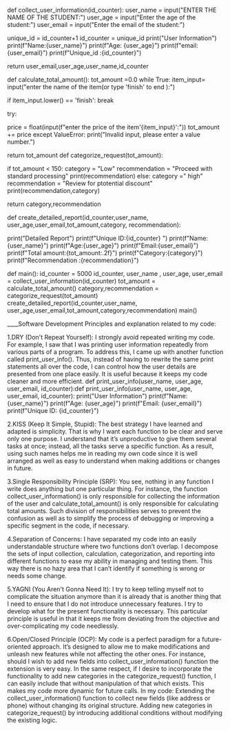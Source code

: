 def collect_user_information(id_counter):
    user_name = input("ENTER THE NAME OF THE STUDENT:")
    user_age = input("Enter the age of the student:")
    user_email = input("Enter the email of the student:")

  unique_id = id_counter+1
  id_counter = unique_id
  print("User Information")
  print(f"Name:{user_name}")
  print(f"Age: {user_age}")
  print(f"email:{user_email}")
  print(f"Unique_id :{id_counter}")

  return user_email,user_age,user_name,id_counter

def  calculate_total_amount():
    tot_amount =0.0
    while True:
        item_input= input("enter the name of the item(or type 'finish' to end ):")
        
  if item_input.lower() == 'finish':
            break

  try:

  price = float(input(f"enter the price of the item'{item_input}':"))
  tot_amount += price
        except ValueError:
            print("Invalid input, please enter a value number.")

  return tot_amount
 def categorize_request(tot_amount):

  if tot_amount < 150:
        category = "Low"
        recommendation = "Proceed with standard processing"
        print(recommendation)
  else:
        category =" high"
        recommendation = "Review for ptotential discount"
        print(recommendation,category)

  return category,recommendation

def create_detailed_report(id_counter,user_name, user_age,user_email,tot_amount,category, recommendation):

  print("Detailed Report")
  print(f"Unique ID:{id_counter} ")
  print(f"Name: {user_name}")
  print(f"Age:{user_age}")
  print(f"Email:{user_email}")
  print(f"Total amount:{tot_amount:.2f}")
  print(f"Category:{category}")
  print(f"Recommendation :{recommendation}")

def main():
    id_counter = 5000
    id_counter, user_name , user_age, user_email = collect_user_information(id_counter)
    tot_amount = calculate_total_amount()
    category,recommendation = categorize_request(tot_amount)
    create_detailed_report(id_counter,user_name, user_age,user_email,tot_amount,category,recommendation)
main()

____Software Development Principles and explanation related to my code:

1.DRY (Don't Repeat Yourself):
I strongly avoid repeated writing my code. For example, I saw that I was printing user information repeatedly from various parts of a program. To address this, I came up with another function called print_user_info(). Thus, instead of having to rewrite the same print statements all over the code, I can control how the user details are presented from one place easily. It is useful because it keeps my code cleaner and more efficient.
def print_user_info(user_name, user_age, user_email, id_counter):def print_user_info(user_name, user_age, user_email, id_counter):
print("User Information")
print(f"Name: {user_name}")
print(f"Age: {user_age}")
print(f"Email: {user_email}")
print(f"Unique ID: {id_counter}")

2.KISS (Keep It Simple, Stupid):
The best strategy I have learned and adapted is simplicity. That is why I want each function to be clear and serve only one purpose. I understand that it’s unproductive to give them several tasks at once; instead, all the tasks serve a specific function. As a result, using such names helps me in reading my own code since it is well arranged as well as easy to understand when making additions or changes in future.

3.Single Responsibility Principle (SRP):
You see, nothing in any function I write does anything but one particular thing. For instance, the function collect_user_information() is only responsible for collecting the information of the user and calculate_total_amount() is only responsible for calculating total amounts. Such division of responsibilities serves to prevent the confusion as well as to simplify the process of debugging or improving a specific segment in the code, if necessary.

4.Separation of Concerns:
I have separated my code into an easily understandable structure where two functions don’t overlap. I decompose the sets of input collection, calculation, categorization, and reporting into different functions to ease my ability in managing and testing them. This way there is no hazy area that I can’t identify if something is wrong or needs some change.

5.YAGNI (You Aren't Gonna Need It):
I try to keep telling myself not to complicate the situation anymore than it is already that is another thing that I need to ensure that I do not introduce unnecessary features. I try to develop what for the present functionality is necessary. This particular principle is useful in that it keeps me from deviating from the objective and over-complicating my code needlessly.

6.Open/Closed Principle (OCP):
My code is a perfect paradigm for a future-oriented approach. It’s designed to allow me to make modifications and unleash new features while not affecting the other ones. For instance, should I wish to add new fields into collect_user_information() function the extension is very easy. In the same respect, if I desire to incorporate the functionality to add new categories in the categorize_request() function, I can easily include that without manipulation of that which exists. This makes my code more dynamic for future calls.
In my code:
Extending the collect_user_information() function to collect new fields (like address or phone) without changing its original structure.
Adding new categories in categorize_request() by introducing additional conditions without modifying the existing logic.
